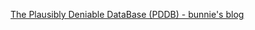 
[The Plausibly Deniable DataBase (PDDB) - bunnie's blog](https://www.bunniestudios.com/blog?p=6307)
